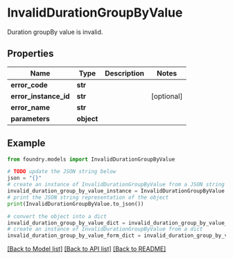 # InvalidDurationGroupByValue

Duration groupBy value is invalid.

## Properties

Name | Type | Description | Notes
------------ | ------------- | ------------- | -------------
**error_code** | **str** |  |
**error_instance_id** | **str** |  | \[optional\]
**error_name** | **str** |  |
**parameters** | **object** |  |

## Example

```python
from foundry.models import InvalidDurationGroupByValue

# TODO update the JSON string below
json = "{}"
# create an instance of InvalidDurationGroupByValue from a JSON string
invalid_duration_group_by_value_instance = InvalidDurationGroupByValue.from_json(json)
# print the JSON string representation of the object
print(InvalidDurationGroupByValue.to_json())

# convert the object into a dict
invalid_duration_group_by_value_dict = invalid_duration_group_by_value_instance.to_dict()
# create an instance of InvalidDurationGroupByValue from a dict
invalid_duration_group_by_value_form_dict = invalid_duration_group_by_value.from_dict(invalid_duration_group_by_value_dict)
```

[\[Back to Model list\]](../README.md#documentation-for-models) [\[Back to API list\]](../README.md#documentation-for-api-endpoints) [\[Back to README\]](../README.md)
